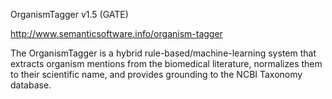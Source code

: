 OrganismTagger v1.5 (GATE)

http://www.semanticsoftware.info/organism-tagger

The OrganismTagger is a hybrid rule-based/machine-learning system that extracts organism mentions from the biomedical literature, normalizes them to their scientific name, and provides grounding to the NCBI Taxonomy database.

